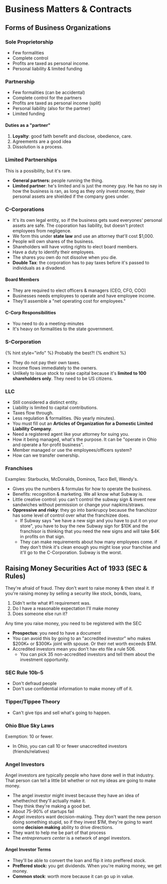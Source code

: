# Business Matters & Contracts

## Forms of Business Organizations

### Sole Proprietorship

* Few formalities
* Complete control
* Profits are taxed as personal income.
* Personal liability & limited funding

### Partnership

* Few formalities (can be accidental)
* Complete control for the partners
* Profits are taxed as personal income (split)
* Personal liability (also for the partner)
* Limited funding

#### Duties as a "partner"

1. **Loyalty**: good faith benefit and disclose, obedience, care.
2. Agreements are a good idea
3. Dissolution is a process.

### Limited Partnerships

This is a possibility, but it's rare.

* **General partners:** people running the thing.
* **Limited partner**: he's limited and is just the money guy. He has no say in how the business is ran, as long as they only invest money, their personal assets are shielded if the company goes under.

### C-Corporations

* It's its own legal entity, so if the business gets sued everyones' personal assets are safe. The coporation has liability, but doesn't protect employees from negligence.
* We form this under **state law** and use an attorney that'll cost $1,000.
* People will own shares of the business.&#x20;
* Shareholders will have voting rights to elect board members.
* Have a duty to identify their employees.
* The shares you own do not dissolve when you die.&#x20;
* **Double Tax**: the corporation has to pay taxes before it's passed to individuals as a divadend.&#x20;

#### Board Members

* They are required to elect officers & managers (CEO, CFO, COO)
* Businesses needs employees to operate and have employee income.
* They'll assemble a "net operating cost for employees."&#x20;

#### C-Corp Responsibilities

* You need to do a meeting-minutes
* It's heavy on formalities to the state government.&#x20;

### S-Corporation

{% hint style="info" %}
Probably the best?!
{% endhint %}

* They do not pay their own taxes.&#x20;
* Income flows immediately to the owners.
* Unlikely to issue stock to raise capital because it's **limited to 100 shareholders only**.  They need to be US citizens.

### LLC

* Still considered a distinct entity.
* Liability is limited to capital contributions.
* Taxes flow through.&#x20;
* Less regulation & formalities. (No yearly minutes).&#x20;
* You must fill out an **Articles of Organization for a Domestic Limited Liability Company**.&#x20;
* Need a registered agent like your attorney for suing you.&#x20;
* How it being managed, what's the purpose. It can be "operate in Ohio and operate a for-profit business".
* Member managed or use the employees/officers system?
* How can we transfer ownership.

### Franchises

Examples: Starbucks, McDonalds, Dominos, Taco Bell, Wendy's.

* Gives you the numbers & formulas for how to operate the business.
* Benefits: recognition & marketing. We all know what Subway is.
* Little creative control: you can't control the subway sign & invent new sandwiches without permission or change your napkins/straws.
* **Oppressive and risky**: they go into bankrupcy because the franchizor has some level of control over what the franchizee does.&#x20;
  * If Subway says "we have a new sign and you have to put it on your store", you have to buy the new Subway sign for $10K and the franchisor is thinking that you need the new signs and will take $4K in profits on that sign.&#x20;
  * They can make requirements about how many employees come. if they don't think it's clean enough you might lose your franchise and it'll go to the C-Corporation. Subway is the worst.

## Raising Money Securities Act of 1933 (SEC & Rules)

They're afraid of fraud. They don't want to raise money & then steal it. If you're raising money by selling a security like stock, bonds, loans,&#x20;

1. Didn't write what #1 requirement was.
2. Do I have a reasonable expectation I'll make money
3. Does someone else run it?

Any time you raise money, you need to be registered with the SEC

* **Prospectus**: you need to have a document&#x20;
* You can avoid this by going to an "accredited investor" who makes $200K+ or $300K+ joint with spouse. Or their net worth exceeds $1M.&#x20;
* Accredited investors mean you don't hav eto file a rule 506.&#x20;
  * You can pick 35 non-accredited investors and tell them about the investment opportunity.&#x20;

### SEC Rule 10b-5

* Don't defraud people
* Don't use confidential information to make money off of it.

### Tipper/Tippee Theory

* Can't give tips and sell what's going to happen.

### Ohio Blue Sky Laws

Exemption: 10 or fewer.

* In Ohio, you can call 10 or fewer unaccredited investors (friends/relatives)

### Angel Investors

Angel investors are typically people who have done well in that industry. That person can tell a little bit whether or not my ideas are going to make money.

* The angel investor might invest because they have an idea of whether/not they'll actually make it.
* They think they're making a good bet.
* About 75-90% of startups fail
* Angel investors want decision-making. They don't want the new person doing something stupid, so if they invest $1M, they're going to want some **decision making** ability to drive directions.
* They want to help me be part of that process
* The _entreprenuers center_ is a network of angel investors.

#### Angel Investor Terms

* They'll be able to convert the loan and flip it into preffered stock.
* **Preffered stock:** you get dividends. When you're making money, we get money.
* **Common stock**: worth more because it can go up in value.&#x20;
